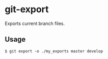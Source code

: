 
git-export
==========

Exports current branch files.

Usage
-----

    $ git export -o ./my_exports master develop

